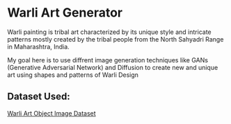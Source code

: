 
# Warli Art Generator

Warli painting is tribal art characterized by its unique style and intricate patterns mostly created by the tribal people from the North Sahyadri Range in Maharashtra, India. 

My goal here is to use diffrent image generation techniques like GANs (Generative Adversarial Network) and Diffusion to create new and unique art using shapes and patterns of Warli Design




## Dataset Used: 

[Warli Art Object Image Dataset](https://data.mendeley.com/datasets/vv6dbrwwnn/2)

